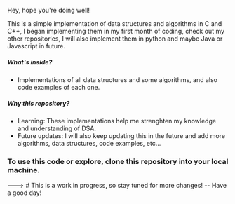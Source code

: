 Hey, hope you're doing well! 

This is a simple implementation of data structures and algorithms in C and C++, I began implementing them in my first month of coding, check out my other repositories,
I will also implement them in python and maybe Java or Javascript in future.

##### What's inside?
- Implementations of all data structures and some algorithms, and also code examples of each one.

##### Why this repository?
- Learning: These implementations help me strenghten my knowledge and understanding of DSA.
- Future updates: I will also keep updating this in the future and add more algorithms, data structures, code examples, etc...

### To use this code or explore, clone this repository into your local machine.

---> # This is a work in progress, so stay tuned for more changes!
-- Have a good day!
